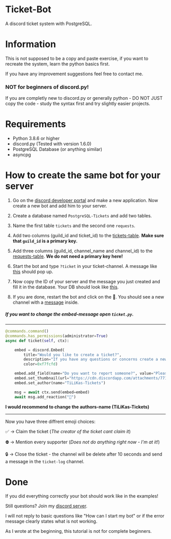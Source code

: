 # Ticket-Bot
A discord ticket system with PostgreSQL.

# Information
This is not supposed to be a copy and paste exercise, if you want to recreate the system, learn the python basics first. 

If you have any improvement suggestions feel free to contact me.

### NOT for beginners of discord.py!

If you are completly new to discord.py or generally python - DO NOT JUST copy the code - study the syntax first and try slightly easier projects. 

# Requirements

- Python 3.8.6 or higher
- discord.py (Tested with version 1.6.0)
- PostgreSQL Database (or anything similar)
- asyncpg

# How to create the same bot for your server
1. Go on the [discord developer portal](https://discord.com/developers/applications) and make a new application. Now create a new bot and add him to your server.

2. Create a database named ``PostgreSQL-Tickets`` and add two tables.  

3. Name the first table ``tickets`` and the second one ``requests``. 

4. Add two columns (guild_id and ticket_id) to the [tickets-table](https://cdn.discordapp.com/attachments/771635939700768769/827459057223860254/unknown.png). **Make sure that ``guild_id`` is a primary key.**

5. Add three columns (guild_id, channel_name and channel_id) to the [requests-table](https://cdn.discordapp.com/attachments/771635939700768769/827459186870190100/unknown.png). **We do not need a primary key here!**

6. Start the bot and type ``?ticket`` in your ticket-channel. A message like [this](https://cdn.discordapp.com/attachments/771635939700768769/827460503185653790/unknown.png) should pop up.

7. Now copy the ID of your server and the message you just created and fill it in the database. Your DB should look like [this](https://cdn.discordapp.com/attachments/771635939700768769/827460984628183060/unknown.png).

8. If you are done, restart the bot and click on the 📩. You should see a new channel with a [message](https://cdn.discordapp.com/attachments/771635939700768769/827462375803191326/unknown.png) inside.

##### If you want to change the embed-message open ``ticket.py``.
---------------------------------------------------------------------------------------------------------------------------------------------------------------------
```python
@commands.command()
@commands.has_permissions(administrator=True)
async def ticket(self, ctx):

    embed = discord.Embed(
        title="Would you like to create a ticket?", 
        description="If you have any questions or concerns create a new ticket by clicking on the emoji below this message.", 
        color=0xf7fcfd)

    embed.add_field(name="Do you want to report someone?", value="Please contact a supporter or moderator directly!", inline=True)
    embed.set_thumbnail(url="https://cdn.discordapp.com/attachments/771635939700768769/773121323341578250/external-content.duckduckgo.com.png")
    embed.set_author(name="TiLiKas-Tickets")

    msg = await ctx.send(embed=embed)
    await msg.add_reaction("📩")
```
**I would recommend to change the authors-name (TiLiKas-Tickets)**

---------------------------------------------------------------------------------------------------------------------------------------------------------------------

Now you have three diffrent emoji choices:

✅ -> Claim the ticket (*The creator of the ticket cant claim it*)

⛔ -> Mention every supporter (*Does not do anything right now - I'm at it!*)

🔒 -> Close the ticket - the channel will be delete after 10 seconds and send a message in the ``ticket-log`` channel.

# Done

If you did everything correctly your bot should work like in the examples!

Still questions? Join my [discord server](https://discord.gg/ykF6UfqWgF).

I will not reply to basic questions like "How can I start my bot" or if the error message clearly states what is not working. 

As I wrote at the beginning, this tutorial is not for complete beginners.

